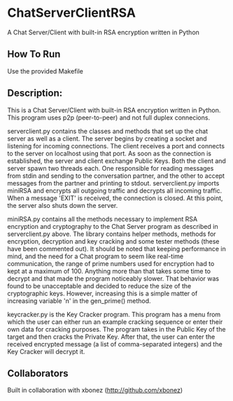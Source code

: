 ChatServerClientRSA
===================

A Chat Server/Client with built-in RSA encryption written in Python

How To Run
----------

Use the provided Makefile

Description:
------------

This is a Chat Server/Client with built-in RSA encryption written in Python. This program uses p2p (peer-to-peer) and not full duplex connecions.

serverclient.py contains the classes and methods that set up the chat server as well as a client. The server begins by creating a socket and listening for incoming connections. The client receives a port and connects to the server on localhost using that port. As soon as the connection is established, the server and client exchange Public Keys. Both the client and server spawn two threads each. One responsible for reading messages from stdin and sending to the conversation partner, and the other to accept messages from the partner and printing to stdout. serverclient.py imports miniRSA and encrypts all outgoing traffic and decrypts all incoming traffic. When a message 'EXIT' is received, the connection is closed. At this point, the server also shuts down the server.

miniRSA.py contains all the methods necessary to implement RSA encryption and cryptography to the Chat Server program as described in serverclient.py above. The library contains helper methods, methods for encryption, decryption and key cracking and some tester methods (these have been commented out). It should be noted that keeping performance in mind, and the need for a Chat program to seem like real-time communication, the range of prime numbers used for encryption had to kept at a maximum of 100. Anything more than that takes some time to decrypt and that made the program noticeably slower. That behavior was found to be unacceptable and decided to reduce the size of the cryptographic keys. However, increasing this is a simple matter of increasing variable 'n' in the gen_prime() method.

keycracker.py is the Key Cracker program. This program has a menu from which the user can either run an example cracking sequence or enter their own data for cracking purposes. The program takes in the Public Key of the target and then cracks the Private Key. After that, the user can enter the received encrypted message (a list of comma-separated integers) and the Key Cracker will decrypt it.

Collaborators
-------------

Built in collaboration with xbonez (http://github.com/xbonez)

